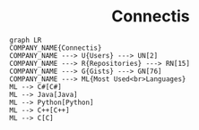 <h1 align="center">Connectis</h1>

```mermaid
graph LR
COMPANY_NAME{Connectis}
COMPANY_NAME ---> U{Users} ---> UN[2]
COMPANY_NAME ---> R{Repositories} ---> RN[15]
COMPANY_NAME ---> G{Gists} ---> GN[76]
COMPANY_NAME ---> ML{Most Used<br>Languages}
ML --> C#[C#]
ML --> Java[Java]
ML --> Python[Python]
ML --> C++[C++]
ML --> C[C]
```
